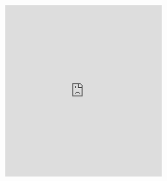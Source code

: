 <iframe height="550px" style="width: 100%;" scrolling="no" title="Weather Icon Showcase | HTML, CSS" src="https://codepen.io/aexcode/embed/vYyQxoK?height=265&theme-id=light&default-tab=css,result" frameborder="no" loading="lazy" allowtransparency="true" allowfullscreen="true">
  See the Pen <a href='https://codepen.io/aexcode/pen/vYyQxoK'>Weather Icon Showcase | HTML, CSS</a> by 